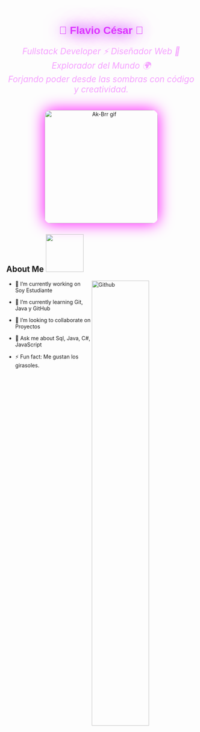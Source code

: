 <!-- README para Flavio César - Eminence in Shadow + Gif Ak-Brr -->

<div align="center">

<h1 style="font-family: 'Orbitron', sans-serif; color: #dd33ff; text-shadow: 0 0 30px #aa00ff, 0 0 60px #ff00ff;">
  👑 Flavio César 👑
</h1>

<p style="font-size: 1.4rem; font-style: italic; color: #f5a1ff; max-width: 600px;">
  Fullstack Developer ⚡ Diseñador Web 🎨 Explorador del Mundo 🌍 <br />
  Forjando poder desde las sombras con código y creatividad.
</p>

<!-- Gif Ak-Brr -->
<img src="https://i.makeagif.com/media/3-24-2023/GZeFuv.gif" alt="Ak-Brr gif" width="300" style="margin-top: 20px; border-radius: 15px; box-shadow: 0 0 40px #ff00ff;" />

</div>
<h2> About Me <img src = "https://media0.giphy.com/media/KDDpcKigbfFpnejZs6/giphy.gif?cid=ecf05e47oy6f4zjs8g1qoiystc56cu7r9tb8a1fe76e05oty&rid=giphy.gif" width = 100px></h2>

<img width="55%" align="right" alt="Github" src="https://raw.githubusercontent.com/onimur/.github/master/.resources/git-header.svg" />

- 🔭 I’m currently working on  Soy Estudiante
  
- 🌱 I’m currently learning Git, Java y GitHub
  
- 👯 I’m looking to collaborate on Proyectos
  
- 💬 Ask me about Sql, Java, C#, JavaScript
  
- ⚡ Fun fact: Me gustan los girasoles.
